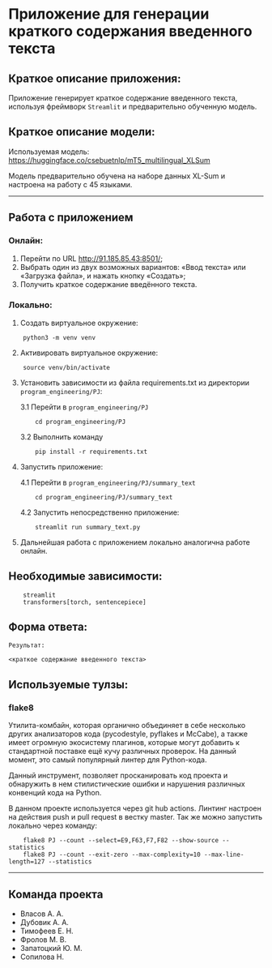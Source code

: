 # Приложение для генерации краткого содержания введенного текста

## Краткое описание приложения:

Приложение генерирует краткое содержание введенного текста, используя фреймворк `Streamlit` и
предварительно обученную модель.

## Краткое описание модели:

Используемая модель: https://huggingface.co/csebuetnlp/mT5_multilingual_XLSum

Модель предварительно обучена на наборе данных XL-Sum и настроена на работу с 45 языками.

---

## Работа с приложением

### **Онлайн**:

1. Перейти по URL http://91.185.85.43:8501/;
2. Выбрать один из двух возможных вариантов: «Ввод текста» или «Загрузка файла», и нажать кнопку «Создать»;
3. Получить краткое содержание введённого текста.

### **Локально**:

1. Создать виртуальное окружение:

```console
    python3 -m venv venv
```

2. Активировать виртуальное окружение:

```console
    source venv/bin/activate
```

3. Установить зависимости из файла requirements.txt из директории `program_engineering/PJ`:

    3.1 Перейти в `program_engineering/PJ`
    
    ```console
        cd program_engineering/PJ
    ```

    3.2 Выполнить команду

    ```console
        pip install -r requirements.txt
    ```

4. Запустить приложение:

    4.1 Перейти в `program_engineering/PJ/summary_text`

    ```console
        cd program_engineering/PJ/summary_text
    ```

    4.2 Запустить непосредственно приложение:

    ```console
        streamlit run summary_text.py
    ```

5. Дальнейшая работа с приложением локально аналогична работе онлайн.

## Необходимые зависимости:

```
    streamlit
    transformers[torch, sentencepiece]
```

## Форма ответа:

```
Результат:

<краткое содержание введенного текста>
```

## Используемые тулзы:

### flake8

Утилита-комбайн, которая органично объединяет в себе несколько других анализаторов кода (pycodestyle, pyflakes и McCabe), а также имеет огромную экосистему плагинов, которые могут добавить к стандартной поставке ещё кучу различных проверок. На данный момент, это самый популярный линтер для Python-кода.

Данный инструмент, позволяет просканировать код проекта и обнаружить в нем стилистические ошибки и нарушения различных конвенций кода на 
Python.

В данном проекте используется через git hub actions. Линтинг настроен на действия push и pull request в вестку master. Так же можно запустить локально через команду:

```
    flake8 PJ --count --select=E9,F63,F7,F82 --show-source --statistics
    flake8 PJ --count --exit-zero --max-complexity=10 --max-line-length=127 --statistics
```

---

## Команда проекта

- Власов А. А.
- Дубовик А. А.
- Тимофеев Е. Н.
- Фролов М. В.
- Запатоцкий Ю. М.
- Сопилова Н.
